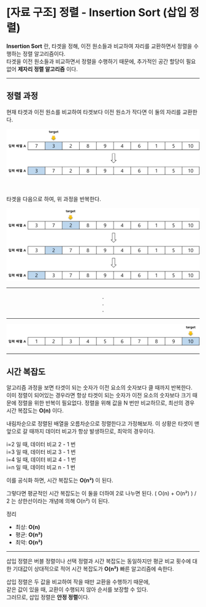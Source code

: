 # [자료 구조] 정렬 - Insertion Sort (삽입 정렬)

**Insertion Sort** 란, 타겟을 정해, 이전 원소들과 비교하여 자리를 교환하면서 정렬을 수행하는 정렬 알고리즘이다.   
타겟을 이전 원소들과 비교하면서 정렬을 수행하기 때문에, 추가적인 공간 할당이 필요없어 **제자리 정렬 알고리즘** 이다.
<hr />

## 정렬 과정
현재 타겟과 이전 원소를 비교하여 타겟보다 이전 원소가 작다면 이 둘의 자리를 교환한다.

![img.png](img/img.png)

<br />

타겟을 다음으로 하여, 위 과정을 반복한다.

![img_1.png](img/img_1.png)

<hr />

<div style="text-align: center;">
. <br />
. <br />
. <br />
</div>

<hr />

![img_2.png](img/img_2.png)

<hr />

## 시간 복잡도
알고리즘 과정을 보면 타겟이 되는 숫자가 이전 요소의 숫자보다 클 때까지 반복한다.   
이미 정렬이 되어있는 경우라면 항상 타겟이 되는 숫자가 이전 요소의 숫자보다 크기 때문에 정렬을 위한 반복이 필요없다.
정렬을 위해 값을 N 번만 비교하므로, 최선의 경우 시간 복잡도는 **O(n)** 이다.

내림차순으로 정렬된 배열을 오름차순으로 정렬한다고 가정해보자.
이 상황은 타겟이 맨 앞으로 갈 때까지 데이터 비교가 항상 발생하므로, 최악의 경우이다.

i=2 일 때, 데이터 비교 2 - 1 번   
i=3 일 때, 데이터 비교 3 - 1 번   
i=4 일 때, 데이터 비교 4 - 1 번   
i=n 일 때, 데이터 비교 n - 1 번   

이를 공식화 하면, 시간 복잡도는 **O(n²)** 이 된다.

그렇다면 평균적인 시간 복잡도는 이 둘을 더하여 2로 나누면 된다.
( O(n) + O(n²) ) / 2 는 상한선이라는 개념에 의해 O(n²) 이 된다.

정리
- 최상: **O(n)**
- 평균: **O(n²)**
- 최악: **O(n²)**

<hr />

삽입 정렬은 버블 정렬이나 선택 정렬과 시간 복잡도는 동일하지만 평균 비교 횟수에 대한 기대값이 상대적으로 적어 시간 복잡도가 **O(n²)** 빠른 알고리즘에 속한다.

삽입 정렬은 두 값을 비교하여 작을 때만 교환을 수행하기 때문에,   
같은 값이 있을 때, 교환이 수행되지 않아 순서를 보장할 수 있다.   
그러므로, 삽입 정렬은 **안정 정렬**이다.